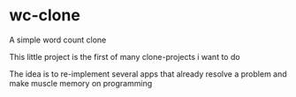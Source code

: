 # wc-clone
 A simple word count clone 

This little project is the first of many clone-projects i want to do

The idea is to re-implement several apps that already resolve a problem and make muscle memory on programming